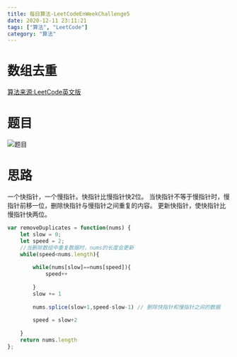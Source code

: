 ```yaml
---
title: 每日算法-LeetCodeEnWeekChallenge5
date: 2020-12-11 23:11:21
tags: ["算法", "LeetCode"]
category: "算法"
---
```


# 数组去重

[算法来源:LeetCode英文版](https://leetcode.com/explore/challenge/card/december-leetcoding-challenge/570/week-2-december-8th-december-14th/3562/)

# 题目
![题目](./code.png)

# 思路
一个快指针，一个慢指针。快指针比慢指针快2位。
当快指针不等于慢指针时，慢指针前移一位，删除快指针与慢指针之间重复的内容。
更新快指针，使快指针比慢指针快两位。

```js
var removeDuplicates = function(nums) {
    let slow = 0;
    let speed = 2;
    //当删除数组中重复数据时，nums的长度会更新
    while(speed<nums.length){
        
        while(nums[slow]==nums[speed]){
            speed++
            
        }
        slow += 1
        
        nums.splice(slow+1,speed-slow-1) // 删除快指针和慢指针之间的数据
        
        speed = slow+2
        
    }
    return nums.length
};
```
